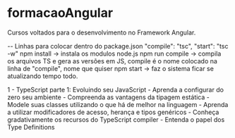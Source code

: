 # formacaoAngular
Cursos voltados para o desenvolvimento no Framework Angular.

 -- Linhas para colocar dentro do package.json
    "compile": "tsc",
    "start": "tsc -w"
    npm install -> instala os modulos node.js
    npm run compile -> compila os arquivos TS e gera as versões em JS, compile é o nome colocado na linha de "compile", nome que quiser
    npm start -> faz o sistema ficar se atualizando tempo todo.


1 - TypeScript parte 1: Evoluindo seu JavaScript
    - Aprenda a configurar do zero seu ambiente
    - Compreenda as vantagens da tipagem estática
    - Modele suas classes utilizando o que há de melhor na linguagem
    - Aprenda a utilizar modificadores de acesso, herança e tipos genéricos
    - Conheça gradativamente os recursos do TypeScript compiler
    - Entenda o papel dos Type Definitions